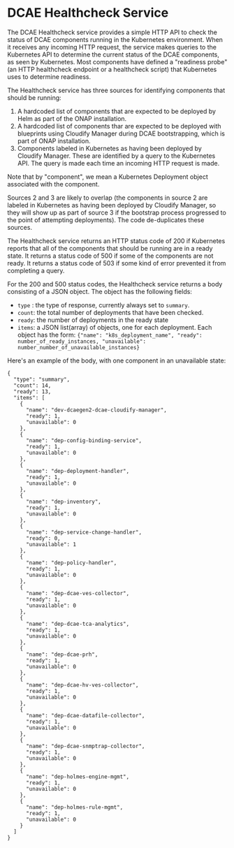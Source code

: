 # DCAE Healthcheck Service

The DCAE Healthcheck service provides a simple HTTP API to check the status of DCAE components running in the Kubernetes environment.  When it receives any incoming HTTP request, the service makes queries to the Kubernetes API to determine the current status of the DCAE components, as seen by Kubernetes.  Most components have defined a "readiness probe" (an HTTP healthcheck endpoint or a healthcheck script) that Kubernetes uses to
determine readiness.

The Healthcheck service has three sources for identifying components that should be running:
1. A hardcoded list of components that are expected to be deployed by Helm as part of the ONAP installation.
2. A hardcoded list of components thar are expected to be deployed with blueprints using Cloudify Manager during DCAE bootstrapping, which is part of ONAP installation.
3. Components labeled in Kubernetes as having been deployed by Cloudify Manager.  These are identified by a query to the Kubernetes API.  The query is made each time an incoming HTTP request is made.

Note that by "component", we mean a Kubernetes Deployment object associated with the component.

Sources 2 and 3 are likely to overlap (the components in source 2 are labeled in Kubernetes as having been deployed by Cloudify Manager, so they will show up as part of source 3 if the bootstrap process progressed to the point of attempting deployments).  The code de-duplicates these sources.

The Healthcheck service returns an HTTP status code of 200 if Kubernetes reports that all of the components that should be running are in a ready state.  It returns a status code of 500 if some of the components are not ready.  It returns a status code of 503 if some kind of error prevented it from completing a query.

For the 200 and 500 status codes, the Healthcheck service returns a body consisting of a JSON object.  The object has the following fields:
- `type` : the type of response, currently always set to `summary`.
- `count`: the total number of deployments that have been checked.
- `ready`: the number of deployments in the ready state
- `items`: a JSON list(array) of objects, one for each deployment.  Each object has the form:
`{"name": "k8s_deployment_name", "ready": number_of_ready_instances, "unavailable": number_number_of_unavailable_instances}`

Here's an example of the body, with one component in an unavailable state:
```
{
  "type": "summary",
  "count": 14,
  "ready": 13,
  "items": [
    {
      "name": "dev-dcaegen2-dcae-cloudify-manager",
      "ready": 1,
      "unavailable": 0
    },
    {
      "name": "dep-config-binding-service",
      "ready": 1,
      "unavailable": 0
    },
    {
      "name": "dep-deployment-handler",
      "ready": 1,
      "unavailable": 0
    },
    {
      "name": "dep-inventory",
      "ready": 1,
      "unavailable": 0
    },
    {
      "name": "dep-service-change-handler",
      "ready": 0,
      "unavailable": 1
    },
    {
      "name": "dep-policy-handler",
      "ready": 1,
      "unavailable": 0
    },
    {
      "name": "dep-dcae-ves-collector",
      "ready": 1,
      "unavailable": 0
    },
    {
      "name": "dep-dcae-tca-analytics",
      "ready": 1,
      "unavailable": 0
    },
    {
      "name": "dep-dcae-prh",
      "ready": 1,
      "unavailable": 0
    },
    {
      "name": "dep-dcae-hv-ves-collector",
      "ready": 1,
      "unavailable": 0
    },
    {
      "name": "dep-dcae-datafile-collector",
      "ready": 1,
      "unavailable": 0
    },
    {
      "name": "dep-dcae-snmptrap-collector",
      "ready": 1,
      "unavailable": 0
    },
    {
      "name": "dep-holmes-engine-mgmt",
      "ready": 1,
      "unavailable": 0
    },
    {
      "name": "dep-holmes-rule-mgmt",
      "ready": 1,
      "unavailable": 0
    }
  ]
}
```